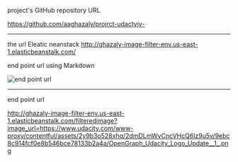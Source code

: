  project's GitHub repository URL 
 
https://github.com/aaghazaly/projrct-udactyiy-

-----------------------------------------------------------------------------------------------------------

the url Eleatic neanstack 
http://ghazaly-image-filter-env.us-east-1.elasticbeanstalk.com/


end point url using Markdown 

![end point url ](http://ghazaly-image-filter-env.us-east-1.elasticbeanstalk.com/filteredimage?image_url=https://www.udacity.com/www-proxy/contentful/assets/2y9b3o528xhq/2dmDLmWvCncVHcQ6lz9u5v/9ebc8c914fcf0e8b546bce78133b2a4a/OpenGraph_Udacity_Logo_Update__1_.png)

-----------------------------------------------------------------------------------------------------------------------------------------------




end point url

http://ghazaly-image-filter-env.us-east-1.elasticbeanstalk.com/filteredimage?image_url=https://www.udacity.com/www-proxy/contentful/assets/2y9b3o528xhq/2dmDLmWvCncVHcQ6lz9u5v/9ebc8c914fcf0e8b546bce78133b2a4a/OpenGraph_Udacity_Logo_Update__1_.png
